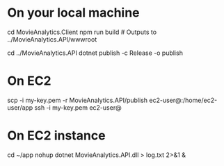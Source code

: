 # On your local machine
cd MovieAnalytics.Client
npm run build  # Outputs to ../MovieAnalytics.API/wwwroot

cd ../MovieAnalytics.API
dotnet publish -c Release -o publish

# On EC2
scp -i my-key.pem -r MovieAnalytics.API/publish ec2-user@<your-ec2-ip>:/home/ec2-user/app
ssh -i my-key.pem ec2-user@<your-ec2-ip>

# On EC2 instance
cd ~/app
nohup dotnet MovieAnalytics.API.dll > log.txt 2>&1 &
